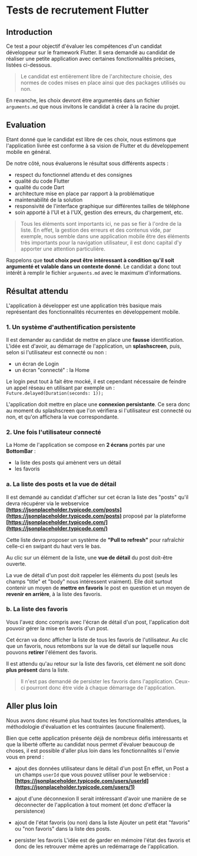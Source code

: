 # Tests de recrutement Flutter

## Introduction

Ce test a pour objectif d'évaluer les compétences d'un candidat développeur sur le framework Flutter.
Il sera demandé au candidat de réaliser une petite application avec certaines fonctionnalités précises, listées ci-dessous.

> Le candidat est entièrement libre de l'architecture choisie, des normes de codes mises en place ainsi que des packages utilisés ou non.

En revanche, les choix devront être argumentés dans un fichier `arguments.md` que nous invitons le candidat à créer à la racine du projet.

## Evaluation

Etant donné que le candidat est libre de ces choix, nous estimons que l'application livrée est conforme à sa vision de Flutter et du développement mobile en général.

De notre côté, nous évaluerons le résultat sous différents aspects :

* respect du fonctionnel attendu et des consignes
* qualité du code Flutter
* qualité du code Dart
* architecture mise en place par rapport à la problématique
* maintenabilité de la solution
* responsivité de l'interface graphique sur différentes tailles de téléphone
* soin apporté à l'UI et à l'UX, gestion des erreurs, du chargement, etc.

> Tous les éléments sont importants ici, ne pas se fier à l'ordre de la liste.
> En effet, la gestion des erreurs et des contenus vide, par exemple, nous semble dans une application mobile être des éléments très importants pour la navigation utilisateur, il est donc capital d'y apporter une attention particulière.

Rappelons que **tout choix peut être intéressant à condition qu'il soit argumenté et valable dans un contexte donné**.
Le candidat a donc tout intérêt à remplir le fichier `arguments.md` avec le maximum d'informations.

## Résultat attendu
L'application à développer est une application très basique mais représentant des fonctionnalités récurrentes en développement mobile.

### 1. Un système d'authentification persistente
Il est demander au candidat de mettre en place une **fausse** identification.
L'idée est d'avoir, au démarrage de l'application, un **splashscreen**, puis, selon si l'utilisateur est connecté ou non :

* un écran de Login
* un écran "connecté" : la Home

Le login peut tout à fait être mocké, il est cependant nécessaire de feindre un appel réseau en utilisant par exemple un :
`Future.delayed(Duration(seconds: 1));`

L'application doit mettre en place une **connexion persistante**.
Ce sera donc au moment du splashscreen que l'on vérifiera si l'utilisateur est connecté ou non, et qu'on affichera la vue correspondante.

### 2. Une fois l'utilisateur connecté

La Home de l'application se compose en **2 écrans** portés par une **BottomBar** :

* la liste des posts qui amènent vers un détail
* les favoris

### a. La liste des posts et la vue de détail

Il est demandé au candidat d'afficher sur cet écran la liste des "posts" qu'il devra récupérer via le webservice **[https://jsonplaceholder.typicode.com/posts](https://jsonplaceholder.typicode.com/posts)** proposé par la plateforme **[https://jsonplaceholder.typicode.com/](https://jsonplaceholder.typicode.com/)**

Cette liste devra proposer un système de **"Pull to refresh"** pour rafraîchir celle-ci en swipant du haut vers le bas.

Au clic sur un élément de la liste, une **vue de détail** du post doit-être ouverte.

La vue de détail d'un post doit rappeler les éléments du post (seuls les champs "title" et "body" nous intéressent vraiment).
Elle doit surtout contenir un moyen de **mettre en favoris** le post en question et un moyen de **revenir en arrière**, à la liste des favoris.

### b. La liste des favoris

Vous l'avez donc compris avec l'écran de détail d'un post, l'application doit pouvoir gérer la mise en favoris d'un post.

Cet écran va donc afficher la liste de tous les favoris de l'utilisateur.
Au clic que un favoris, nous retombons sur la vue de détail sur laquelle nous pouvons **retirer**  l'élément des favoris.

Il est attendu qu'au retour sur la liste des favoris, cet élément ne soit donc **plus présent** dans la liste.

> Il n'est pas demandé de persister les favoris dans l'application.
> Ceux-ci pourront donc être vide à chaque démarrage de l'application.

## Aller plus loin

Nous avons donc résumé plus haut toutes les fonctionnalités attendues, la méthodologie d'évaluation et les contraintes (aucune finalement).

Bien que cette application présente déjà de nombreux défis intéressants et que la liberté offerte au candidat nous permet d'évaluer beaucoup de choses, il est possible d'aller plus loin dans les fonctionnalités si l'envie vous en prend :

* ajout des données utilisateur dans le détail d'un post
En effet, un Post a un champs `userId` que vous pouvez utiliser pour le webservice : **[https://jsonplaceholder.typicode.com/users/userId](https://jsonplaceholder.typicode.com/users/1)**

* ajout d'une déconnexion
Il serait intéressant d'avoir une manière de se déconnecter de l'application à tout moment (et donc d'effacer la persistence)

* ajout de l'état favoris (ou non) dans la liste
Ajouter un petit état "favoris" ou "non favoris" dans la liste des posts.

* persister les favoris
L'idée est de garder en mémoire l'état des favoris et donc de les retrouver même après un redémarrage de l'application.